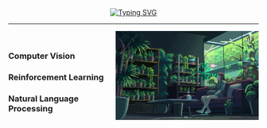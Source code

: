 <div align="center">
  <a href="https://git.io/typing-svg"><img src="https://readme-typing-svg.herokuapp.com?font=Fira+Code&pause=1000&center=true&vCenter=true&width=435&lines=Hey+Greetings!;Welcome+to+my+place!!;" alt="Typing SVG" /></a>
  <hr>
</div>
<img align="right" style="width: 30vw;" src="https://github.com/Jorgelzn/Jorgelzn/blob/main/media/myplace.gif?raw=true">
<p>&nbsp</p>
<h3>Computer Vision</h3>
<h3>Reinforcement Learning</h3>
<h3>Natural Language Processing</h3>







